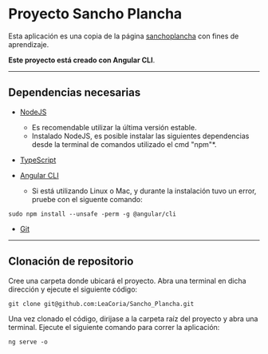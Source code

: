 # **Proyecto Sancho Plancha**
Esta aplicación es una copia de la página [sanchoplancha](https://sanchoplancha.com.ar) con fines de aprendizaje.

**Este proyecto está creado con Angular CLI**.

***

## Dependencias necesarias

* [NodeJS](https://nodejs.org/es/)
    * Es recomendable utilizar la última versión estable.
    * Instalado NodeJS, es posible instalar las siguientes dependencias desde la terminal de comandos utilizado el cmd "npm"*.

* [TypeScript](https://www.typescriptlang.org/)

* [Angular CLI](https://angular.io/cli)
    * Si está utilizando Linux o Mac, y durante la instalación tuvo un error, pruebe con el siguente comando:
```
sudo npm install --unsafe -perm -g @angular/cli
```

* [Git](https://git-scm.com/)

***

## Clonación de repositorio

Cree una carpeta donde ubicará el proyecto. Abra una terminal en dicha dirección y ejecute el siguiente código:

```
git clone git@github.com:LeaCoria/Sancho_Plancha.git
```

Una vez clonado el código, dirijase a la carpeta raíz del proyecto y abra una terminal. Ejecute el siguiente comando para correr la aplicación:

```
ng serve -o
```